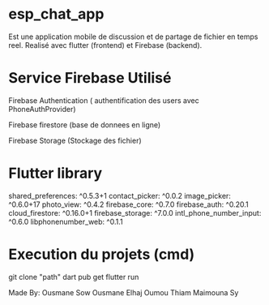 # esp_chat_app
Est une application mobile de discussion et de partage de fichier en temps reel.
Realisé avec flutter (frontend) et Firebase (backend).

# Service Firebase Utilisé
Firebase Authentication ( authentification des users avec PhoneAuthProvider)

Firebase firestore (base de donnees en ligne)

Firebase Storage (Stockage des fichier)

# Flutter library
  shared_preferences: ^0.5.3+1
  contact_picker: ^0.0.2
  image_picker: ^0.6.0+17
  photo_view: ^0.4.2
  firebase_core: ^0.7.0
  firebase_auth: ^0.20.1
  cloud_firestore: ^0.16.0+1
  firebase_storage: ^7.0.0
  intl_phone_number_input: ^0.6.0
  libphonenumber_web: ^0.1.1

# Execution du projets (cmd)
git clone "path"
dart pub get
flutter run

Made By:
  Ousmane Sow 
  Ousmane Elhaj
  Oumou Thiam
  Maimouna Sy

